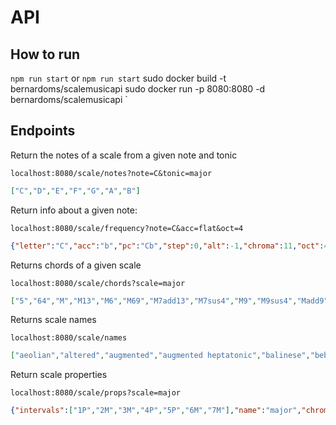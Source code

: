 # API

## How to run
`
npm run start
`
or
`
npm run start
`
 sudo docker build -t bernardoms/scalemusicapi
 sudo docker run -p 8080:8080 -d bernardoms/scalemusicapi
`
## Endpoints

Return the notes of a scale from a given note and tonic
```
localhost:8080/scale/notes?note=C&tonic=major
```

```json
["C","D","E","F","G","A","B"]
```

Return info about a given note:

```
localhost:8080/scale/frequency?note=C&acc=flat&oct=4
```

```json
{"letter":"C","acc":"b","pc":"Cb","step":0,"alt":-1,"chroma":11,"oct":4,"midi":59,"freq":246.94165062806206}
```

Returns chords of a given scale

```
localhost:8080/scale/chords?scale=major
```

```json
["5","64","M","M13","M6","M69","M7add13","M7sus4","M9","M9sus4","Madd9","Maj7","Msus2","Msus4","sus24"]
```

Returns scale names

```
localhost:8080/scale/names
```

```json
["aeolian","altered","augmented","augmented heptatonic","balinese","bebop","bebop dominant","bebop locrian","bebop major","bebop minor","chromatic","composite blues","diminished","dorian","dorian #4","double harmonic lydian","double harmonic major","egyptian","enigmatic","flamenco","flat six pentatonic","flat three pentatonic","harmonic major","harmonic minor","hirajoshi","hungarian major","hungarian minor","ichikosucho","in-sen","ionian augmented","ionian pentatonic","iwato","kafi raga","kumoijoshi","leading whole tone","locrian","locrian #2","locrian major","locrian pentatonic","lydian","lydian #5P pentatonic","lydian #9","lydian augmented","lydian diminished","lydian dominant","lydian dominant pentatonic","lydian minor","lydian pentatonic","major","major blues","major flat two pentatonic","major pentatonic","malkos raga","melodic minor","melodic minor fifth mode","melodic minor second mode","minor #7M pentatonic","minor bebop","minor blues","minor hexatonic","minor pentatonic","minor six diminished","minor six pentatonic","mixolydian","mixolydian pentatonic","mystery #1","neopolitan","neopolitan major","neopolitan major pentatonic","neopolitan minor","oriental","pelog","persian","phrygian","piongio","prometheus","prometheus neopolitan","purvi raga","ritusen","romanian minor","scriabin","six tone symmetric","spanish","spanish heptatonic","super locrian pentatonic","todi raga","vietnamese 1","vietnamese 2","whole tone","whole tone pentatonic"]
```

Return scale properties

```
localhost:8080/scale/props?scale=major
```

```json
{"intervals":["1P","2M","3M","4P","5P","6M","7M"],"name":"major","chroma":"101011010101","setnum":2773,"names":["major","ionian"]}
```

